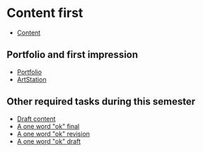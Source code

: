 # Content first
- [Content](03-content-first/index.md)
## Portfolio and first impression
<!-- This is a comment, only visible to the author: Add a link to your presentation. -->
<!-- Presentations do not need to be a PDF, you may link elsewhere, such as Figma, YouTube, etc. -->
<!-- Consider adding navigation to each section (About, Featured Projects, Notes, etc.) -->
- [Portfolio](02-first-impression/index-draft-draft.md)  <!-- Add helpful hint as to what kind of file or destination is here. -->
-  [ArtStation](https://www.artstation.com/roku) 

## Other required tasks during this semester

- [Draft content](02-first-impression/index-draft.md)
- [A one word "ok" final](01-one-word/index.md)
- [A one word "ok" revision](01-one-word/revision.md)
- [A one word "ok" draft](01-one-word/draft.md)
